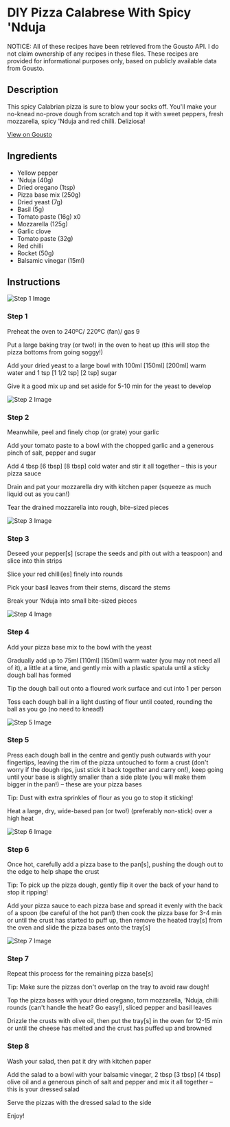 # DIY Pizza Calabrese With Spicy 'Nduja

NOTICE: All of these recipes have been retrieved from the Gousto API. I do not claim ownership of any recipes in these files. These recipes are provided for informational purposes only, based on publicly available data from Gousto.

## Description

This spicy Calabrian pizza is sure to blow your socks off. You'll make your no-knead no-prove dough from scratch and top it with sweet peppers, fresh mozzarella, spicy 'Nduja and red chilli. Deliziosa!

[View on Gousto](https://www.gousto.co.uk/recipes/cookbook/diy-pizza-calabrese-with-spicy-nduja)

## Ingredients

- Yellow pepper
-  'Nduja (40g)
- Dried oregano (1tsp)
- Pizza base mix (250g)
- Dried yeast (7g)
- Basil (5g)
- Tomato paste (16g) x0
- Mozzarella (125g)
- Garlic clove
- Tomato paste (32g)
- Red chilli
- Rocket (50g)
- Balsamic vinegar (15ml)

## Instructions

![Step 1 Image](https://production-media.gousto.co.uk/cms/recipe-step-image/Step-1-1599141775604-x200.jpg)

### Step 1

Preheat the oven to 240ºC/ 220ºC (fan)/ gas 9

Put a large baking tray (or two!)<span class="text-danger"> </span>in the oven to heat up (this will stop the pizza bottoms from going soggy!)

Add your dried yeast to a large bowl with 100ml <span class="text-purple">[150ml]</span> <span class="text-danger">[200ml] </span>warm water and 1 tsp <span class="text-purple">[1 1/2 tsp]</span> <span class="text-danger">[2 tsp]</span> sugar

Give it a good mix up and set aside for 5-10 min for the yeast to develop

![Step 2 Image](https://production-media.gousto.co.uk/cms/recipe-step-image/step-2-1599141787071-x200.jpg)

### Step 2

Meanwhile, peel and finely chop (or grate) your garlic

Add your tomato paste to a bowl with the chopped garlic and a generous pinch of salt, pepper and sugar

Add 4 tbsp <span class="text-purple">[6 tbsp] </span><span class="text-danger">[8 tbsp] </span>cold water and stir it all together – this is your pizza sauce

Drain and pat your mozzarella dry with kitchen paper (squeeze as much liquid out as you can!)

Tear the drained mozzarella into rough, bite-sized pieces

![Step 3 Image](https://production-media.gousto.co.uk/cms/recipe-step-image/Step-3-1599141795947-x200.jpg)

### Step 3

Deseed your pepper[s] (scrape the seeds and pith out with a teaspoon) and slice into thin strips

Slice your red chilli[es] finely into rounds

Pick your basil leaves from their stems, discard the stems

Break your ‘Nduja into small bite-sized pieces

![Step 4 Image](https://production-media.gousto.co.uk/cms/recipe-step-image/Step-4-1599141810323-x200.jpg)

### Step 4

Add your pizza base mix to the bowl with the yeast

Gradually add up to 75ml <span class="text-purple">[110ml] </span><span class="text-danger">[150ml] </span>warm water (you may not need all of it), a little at a time, and gently mix with a plastic spatula until a sticky dough ball has formed

Tip the dough ball out onto a floured work surface and cut into 1 per person

Toss each dough ball in a light dusting of flour until coated, rounding the ball as you go (no need to knead!)

![Step 5 Image](https://production-media.gousto.co.uk/cms/recipe-step-image/Step-5-1599141816960-x200.jpg)

### Step 5

Press each dough ball in the centre and gently push outwards with your fingertips, leaving the rim of the pizza untouched to form a crust (don't worry if the dough rips, just stick it back together and carry on!), keep going until your base is slightly smaller than a side plate (you will make them bigger in the pan!) – these are your pizza bases

Tip: Dust with extra sprinkles of flour as you go to stop it sticking!

Heat a large, dry, wide-based pan (or two!)<span class="text-danger"> </span>(preferably non-stick) over a high heat

![Step 6 Image](https://production-media.gousto.co.uk/cms/recipe-step-image/Step-6-1599141827943-x200.jpg)

### Step 6

Once hot, carefully add a pizza base to the pan[s], pushing the dough out to the edge to help shape the crust

Tip: To pick up the pizza dough, gently flip it over the back of your hand to stop it ripping!

Add your pizza sauce to each pizza base and spread it evenly with the back of a spoon (be careful of the hot pan!) then cook the pizza base for 3-4 min or until the crust has started to puff up, then remove the heated tray[s] from the oven and slide the pizza bases onto the tray[s]

![Step 7 Image](https://production-media.gousto.co.uk/cms/recipe-step-image/step-7-1599141843799-x200.jpg)

### Step 7

Repeat this process for the remaining pizza base[s]

Tip: Make sure the pizzas don't overlap on the tray to avoid raw dough!

Top the pizza bases with your dried oregano, torn mozzarella, ‘Nduja, chilli rounds (can't handle the heat? Go easy!), sliced pepper and basil leaves

Drizzle the crusts with olive oil, then put the tray[s] in the oven for 12-15 min or until the cheese has melted and the crust has puffed up and browned

### Step 8

Wash your salad, then pat it dry with kitchen paper

Add the salad  to a bowl with your balsamic vinegar, 2 tbsp <span class="text-purple">[3 tbsp] </span><span class="text-danger">[4 tbsp] </span>olive oil and a generous pinch of salt and pepper and mix it all together – this is your dressed salad

Serve the pizzas with the dressed salad to the side

Enjoy!

